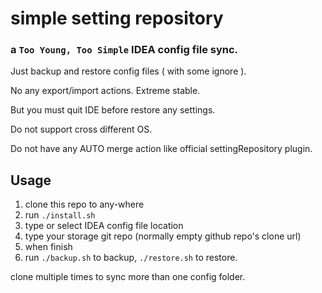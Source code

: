 # simple setting repository

### a `Too Young, Too Simple` IDEA config file sync.

Just backup and restore config files ( with some ignore ).

No any export/import actions. Extreme stable.

But you must quit IDE before restore any settings.

Do not support cross different OS.

Do not have any AUTO merge action like official settingRepository plugin.

## Usage
1. clone this repo to any-where
1. run `./install.sh`
1. type or select IDEA config file location
1. type your storage git repo (normally empty github repo's clone url)
1. when finish
1. run `./backup.sh` to backup, `./restore.sh` to restore.

clone multiple times to sync more than one config folder.
